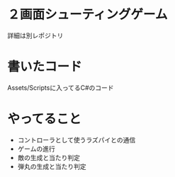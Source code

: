 # ２画面シューティングゲーム
詳細は別レポジトリ
# 書いたコード
Assets/Scriptsに入ってるC#のコード
# やってること
- コントローラとして使うラズパイとの通信
- ゲームの進行
- 敵の生成と当たり判定
- 弾丸の生成と当たり判定
